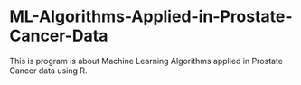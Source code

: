 # ML-Algorithms-Applied-in-Prostate-Cancer-Data
This is program is about Machine Learning Algorithms applied in Prostate Cancer data using R.
